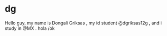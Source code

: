 # dg
Hello guy, my name is Dongali Griksas , my id student @dgriksas12g , and i study in @MX . hola
/ok
